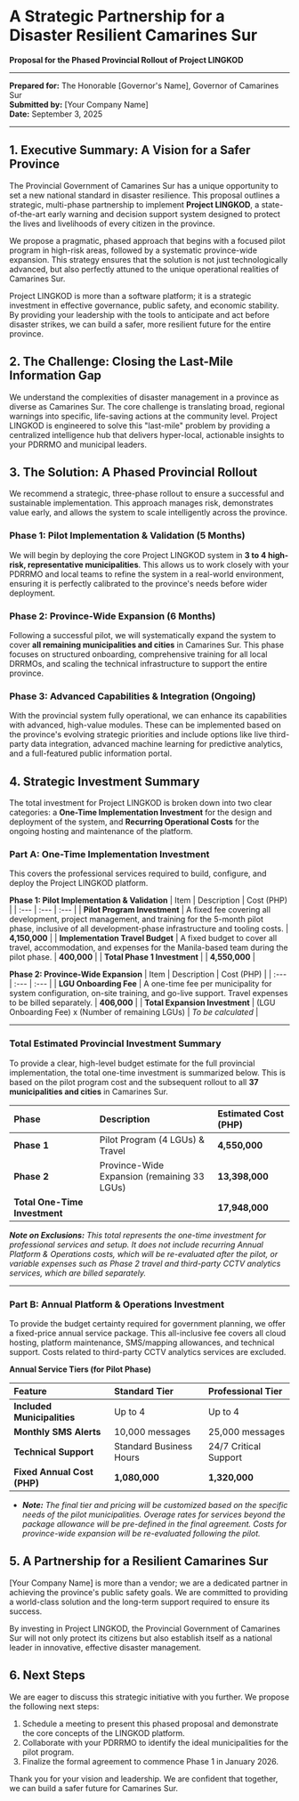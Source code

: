 # A Strategic Partnership for a Disaster Resilient Camarines Sur

**Proposal for the Phased Provincial Rollout of Project LINGKOD**

---

**Prepared for:** The Honorable [Governor's Name], Governor of Camarines Sur  
**Submitted by:** [Your Company Name]  
**Date:** September 3, 2025

---

## 1. Executive Summary: A Vision for a Safer Province

The Provincial Government of Camarines Sur has a unique opportunity to set a new national standard in disaster resilience. This proposal outlines a strategic, multi-phase partnership to implement **Project LINGKOD**, a state-of-the-art early warning and decision support system designed to protect the lives and livelihoods of every citizen in the province.

We propose a pragmatic, phased approach that begins with a focused pilot program in high-risk areas, followed by a systematic province-wide expansion. This strategy ensures that the solution is not just technologically advanced, but also perfectly attuned to the unique operational realities of Camarines Sur.

Project LINGKOD is more than a software platform; it is a strategic investment in effective governance, public safety, and economic stability. By providing your leadership with the tools to anticipate and act before disaster strikes, we can build a safer, more resilient future for the entire province.

## 2. The Challenge: Closing the Last-Mile Information Gap

We understand the complexities of disaster management in a province as diverse as Camarines Sur. The core challenge is translating broad, regional warnings into specific, life-saving actions at the community level. Project LINGKOD is engineered to solve this "last-mile" problem by providing a centralized intelligence hub that delivers hyper-local, actionable insights to your PDRRMO and municipal leaders.

## 3. The Solution: A Phased Provincial Rollout

We recommend a strategic, three-phase rollout to ensure a successful and sustainable implementation. This approach manages risk, demonstrates value early, and allows the system to scale intelligently across the province.

### **Phase 1: Pilot Implementation & Validation (5 Months)**

We will begin by deploying the core Project LINGKOD system in **3 to 4 high-risk, representative municipalities**. This allows us to work closely with your PDRRMO and local teams to refine the system in a real-world environment, ensuring it is perfectly calibrated to the province's needs before wider deployment.

### **Phase 2: Province-Wide Expansion (6 Months)**

Following a successful pilot, we will systematically expand the system to cover **all remaining municipalities and cities** in Camarines Sur. This phase focuses on structured onboarding, comprehensive training for all local DRRMOs, and scaling the technical infrastructure to support the entire province.

### **Phase 3: Advanced Capabilities & Integration (Ongoing)**

With the provincial system fully operational, we can enhance its capabilities with advanced, high-value modules. These can be implemented based on the province's evolving strategic priorities and include options like live third-party data integration, advanced machine learning for predictive analytics, and a full-featured public information portal.

## 4. Strategic Investment Summary

The total investment for Project LINGKOD is broken down into two clear categories: a **One-Time Implementation Investment** for the design and deployment of the system, and **Recurring Operational Costs** for the ongoing hosting and maintenance of the platform.

### **Part A: One-Time Implementation Investment**

This covers the professional services required to build, configure, and deploy the Project LINGKOD platform.

**Phase 1: Pilot Implementation & Validation**
| Item | Description | Cost (PHP) |
| :--- | :--- | :--- |
| **Pilot Program Investment** | A fixed fee covering all development, project management, and training for the 5-month pilot phase, inclusive of all development-phase infrastructure and tooling costs. | **4,150,000** |
| **Implementation Travel Budget** | A fixed budget to cover all travel, accommodation, and expenses for the Manila-based team during the pilot phase. | **400,000** |
| **Total Phase 1 Investment** | | **4,550,000** |


**Phase 2: Province-Wide Expansion**
| Item | Description | Cost (PHP) |
| :--- | :--- | :--- |
| **LGU Onboarding Fee** | A one-time fee per municipality for system configuration, on-site training, and go-live support. Travel expenses to be billed separately. | **406,000** |
| **Total Expansion Investment** | (LGU Onboarding Fee) x (Number of remaining LGUs) | *To be calculated* |

---

### **Total Estimated Provincial Investment Summary**

To provide a clear, high-level budget estimate for the full provincial implementation, the total one-time investment is summarized below. This is based on the pilot program cost and the subsequent rollout to all **37 municipalities and cities** in Camarines Sur.

| Phase | Description | Estimated Cost (PHP) |
| :--- | :--- | :--- |
| **Phase 1** | Pilot Program (4 LGUs) & Travel | **4,550,000** |
| **Phase 2** | Province-Wide Expansion (remaining 33 LGUs) | **13,398,000** |
| **Total One-Time Investment** | | **17,948,000** |

***Note on Exclusions:*** *This total represents the one-time investment for professional services and setup. It does not include recurring Annual Platform & Operations costs, which will be re-evaluated after the pilot, or variable expenses such as Phase 2 travel and third-party CCTV analytics services, which are billed separately.*

---

### **Part B: Annual Platform & Operations Investment**

To provide the budget certainty required for government planning, we offer a fixed-price annual service package. This all-inclusive fee covers all cloud hosting, platform maintenance, SMS/mapping allowances, and technical support. Costs related to third-party CCTV analytics services are excluded.

**Annual Service Tiers (for Pilot Phase)**

| Feature | **Standard Tier** | **Professional Tier** |
| :--- | :--- | :--- |
| **Included Municipalities** | Up to 4 | Up to 4 |
| **Monthly SMS Alerts** | 10,000 messages | 25,000 messages |
| **Technical Support** | Standard Business Hours | 24/7 Critical Support |
| **Fixed Annual Cost (PHP)** | **1,080,000** | **1,320,000** |

*   ***Note:** The final tier and pricing will be customized based on the specific needs of the pilot municipalities. Overage rates for services beyond the package allowance will be pre-defined in the final agreement. Costs for province-wide expansion will be re-evaluated following the pilot.*

## 5. A Partnership for a Resilient Camarines Sur

[Your Company Name] is more than a vendor; we are a dedicated partner in achieving the province's public safety goals. We are committed to providing a world-class solution and the long-term support required to ensure its success.

By investing in Project LINGKOD, the Provincial Government of Camarines Sur will not only protect its citizens but also establish itself as a national leader in innovative, effective disaster management.

## 6. Next Steps

We are eager to discuss this strategic initiative with you further. We propose the following next steps:

1.  Schedule a meeting to present this phased proposal and demonstrate the core concepts of the LINGKOD platform.
2.  Collaborate with your PDRRMO to identify the ideal municipalities for the pilot program.
3.  Finalize the formal agreement to commence Phase 1 in January 2026.

Thank you for your vision and leadership. We are confident that together, we can build a safer future for Camarines Sur.
